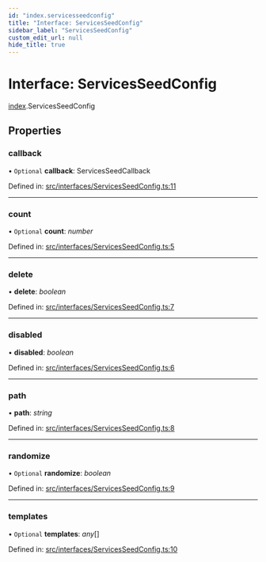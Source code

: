 ```yaml
---
id: "index.servicesseedconfig"
title: "Interface: ServicesSeedConfig"
sidebar_label: "ServicesSeedConfig"
custom_edit_url: null
hide_title: true
---
```


# Interface: ServicesSeedConfig

[index](../modules/index.md).ServicesSeedConfig

## Properties

### callback

• `Optional` **callback**: ServicesSeedCallback

Defined in: [src/interfaces/ServicesSeedConfig.ts:11](https://github.com/xr3ngine/xr3ngine/blob/716a06460/packages/common/src/interfaces/ServicesSeedConfig.ts#L11)

___

### count

• `Optional` **count**: *number*

Defined in: [src/interfaces/ServicesSeedConfig.ts:5](https://github.com/xr3ngine/xr3ngine/blob/716a06460/packages/common/src/interfaces/ServicesSeedConfig.ts#L5)

___

### delete

• **delete**: *boolean*

Defined in: [src/interfaces/ServicesSeedConfig.ts:7](https://github.com/xr3ngine/xr3ngine/blob/716a06460/packages/common/src/interfaces/ServicesSeedConfig.ts#L7)

___

### disabled

• **disabled**: *boolean*

Defined in: [src/interfaces/ServicesSeedConfig.ts:6](https://github.com/xr3ngine/xr3ngine/blob/716a06460/packages/common/src/interfaces/ServicesSeedConfig.ts#L6)

___

### path

• **path**: *string*

Defined in: [src/interfaces/ServicesSeedConfig.ts:8](https://github.com/xr3ngine/xr3ngine/blob/716a06460/packages/common/src/interfaces/ServicesSeedConfig.ts#L8)

___

### randomize

• `Optional` **randomize**: *boolean*

Defined in: [src/interfaces/ServicesSeedConfig.ts:9](https://github.com/xr3ngine/xr3ngine/blob/716a06460/packages/common/src/interfaces/ServicesSeedConfig.ts#L9)

___

### templates

• `Optional` **templates**: *any*[]

Defined in: [src/interfaces/ServicesSeedConfig.ts:10](https://github.com/xr3ngine/xr3ngine/blob/716a06460/packages/common/src/interfaces/ServicesSeedConfig.ts#L10)
